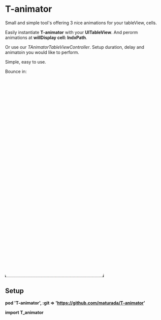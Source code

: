# T-animator

Small and simple tool's offering 3 nice animations for your tableView, cells.

Easily instantiate **T-animator** with your **UITableView**.
And perorm animations at **willDisplay cell: IndxPath**.

Or use our *TAnimatorTableViewController*.
Setup duration, delay and animatoin you would like to perform.


Simple, easy to use.

Bounce in:

!["Bounce in animation"](bounceIn.gif)

## Setup

**pod 'T-animator', :git => 'https://github.com/maturada/T-animator'**

**import T_animator**
